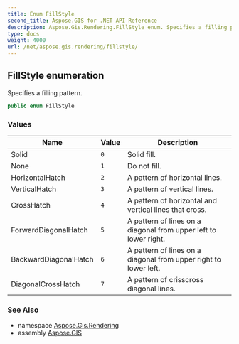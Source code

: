 ```yaml
---
title: Enum FillStyle
second_title: Aspose.GIS for .NET API Reference
description: Aspose.Gis.Rendering.FillStyle enum. Specifies a filling pattern
type: docs
weight: 4000
url: /net/aspose.gis.rendering/fillstyle/
---
```

## FillStyle enumeration

Specifies a filling pattern.

```csharp
public enum FillStyle
```

### Values

| Name | Value | Description |
| --- | --- | --- |
| Solid | `0` | Solid fill. |
| None | `1` | Do not fill. |
| HorizontalHatch | `2` | A pattern of horizontal lines. |
| VerticalHatch | `3` | A pattern of vertical lines. |
| CrossHatch | `4` | A pattern of horizontal and vertical lines that cross. |
| ForwardDiagonalHatch | `5` | A pattern of lines on a diagonal from upper left to lower right. |
| BackwardDiagonalHatch | `6` | A pattern of lines on a diagonal from upper right to lower left. |
| DiagonalCrossHatch | `7` | A pattern of crisscross diagonal lines. |

### See Also

* namespace [Aspose.Gis.Rendering](../../aspose.gis.rendering/)
* assembly [Aspose.GIS](../../)


